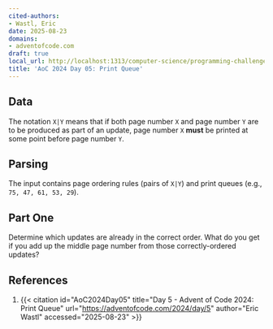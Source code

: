 ```yaml
---
cited-authors:
- Wastl, Eric
date: 2025-08-23
domains:
- adventofcode.com
draft: true
local_url: http://localhost:1313/computer-science/programming-challenges/advent-of-code/2024/AoC2024/05-print-queue/05-print-queue/
title: 'AoC 2024 Day 05: Print Queue'
---
```


## Data

The notation `X|Y` means that if both page number `X` and page number `Y` are to
be produced as part of an update, page number `X` **must** be printed at some
point before page number `Y`.

## Parsing

The input contains page ordering rules (pairs of `X|Y`) and print queues (e.g.,
`75, 47, 61, 53, 29`).

## Part One

Determine which updates are already in the correct order. What do you get if
you add up the middle page number from those correctly-ordered updates?

## References

1. {{< citation
  id="AoC2024Day05"
  title="Day 5 - Advent of Code 2024: Print Queue"
  url="https://adventofcode.com/2024/day/5"
  author="Eric Wastl"
  accessed="2025-08-23" >}}
